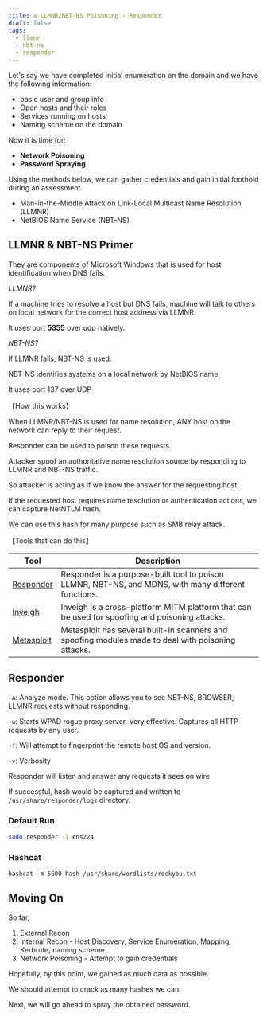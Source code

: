 ```yaml
---
title: a-LLMNR/NBT-NS Poisoning - Responder
draft: false
tags:
  - llmnr
  - nbt-ns
  - responder
---
```

Let's say we have completed initial enumeration on the domain and we have the following information:

- basic user and group info
- Open hosts and their roles
- Services running on hosts
- Naming scheme on the domain

Now it is time for:

- **Network Poisoning**
- **Password Spraying**

Using the methods below, we can gather credentials and gain initial foothold during an assessment.

- Man-in-the-Middle Attack on Link-Local Multicast Name Resolution (LLMNR)
- NetBIOS Name Service (NBT-NS)


## LLMNR & NBT-NS Primer

They are components of Microsoft Windows that is used for host identification when DNS fails. 

*LLMNR?*

If a machine tries to resolve a host but DNS fails, machine will talk to others on local network for the correct host address via LLMNR.

It uses port **5355** over udp natively.

*NBT-NS?*

If LLMNR fails, NBT-NS is used. 

NBT-NS identifies systems on a local network by NetBIOS name. 

It uses port 137 over UDP

【How this works】

When LLMNR/NBT-NS is used for name resolution, ANY host on the network can reply to their request. 

Responder can be used to poison these requests. 

Attacker spoof an authoritative name resolution source by responding to LLMNR and NBT-NS traffic. 

So attacker is acting as if we know the answer for the requesting host.

If the requested host requires name resolution or authentication actions, we can capture NetNTLM hash. 

We can use this hash for many purpose such as SMB relay attack.

【Tools that can do this】

|**Tool**|**Description**|
|---|---|
|[Responder](https://github.com/lgandx/Responder)|Responder is a purpose-built tool to poison LLMNR, NBT-NS, and MDNS, with many different functions.|
|[Inveigh](https://github.com/Kevin-Robertson/Inveigh)|Inveigh is a cross-platform MITM platform that can be used for spoofing and poisoning attacks.|
|[Metasploit](https://www.metasploit.com/)|Metasploit has several built-in scanners and spoofing modules made to deal with poisoning attacks.|

## Responder

`-A`: Analyze mode. This option allows you to see NBT-NS, BROWSER, LLMNR requests without responding.

`-w`: Starts WPAD rogue proxy server. Very effective. Captures all HTTP requests by any user.

`-f`: Will attempt to fingerprint the remote host OS and version.

`-v`: Verbosity


Responder will listen and answer any requests it sees on wire 

If successful, hash would be captured and written to `/usr/share/responder/logs` directory.


### Default Run

```bash
sudo responder -I ens224 
```

### Hashcat

```shell-session
hashcat -m 5600 hash /usr/share/wordlists/rockyou.txt 
```


## Moving On

So far,

1. External Recon
2. Internal Recon - Host Discovery, Service Enumeration, Mapping, Kerbrute, naming scheme
3. Network Poisoning -  Attempt to gain credentials

Hopefully, by this point, we gained as much data as possible. 

We should attempt to crack as many hashes we can.

Next, we will go ahead to spray the obtained password.

